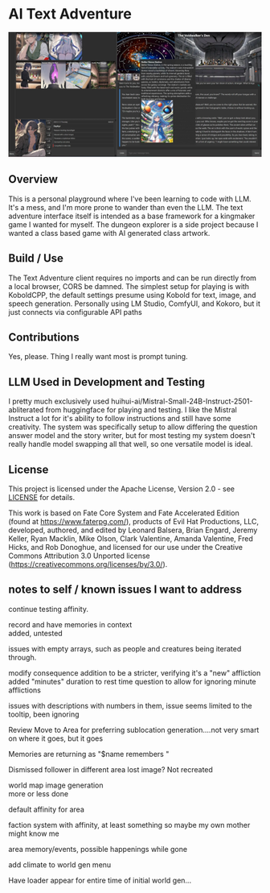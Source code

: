 # AI Text Adventure

![screenshot image of text adventure application](/build/readme-ss.webp)

## Overview

This is a personal playground where I've been learning to code with LLM. It's a mess, and I'm more prone to wander than even the LLM. The text adventure interface itself is intended as a base framework for a kingmaker game I wanted for myself. The dungeon explorer is a side project because I wanted a class based game with AI generated class artwork.  

## Build / Use

The Text Adventure client requires no imports and can be run directly from a local browser, CORS be damned. The simplest setup for playing is with KoboldCPP, the default settings presume using Kobold for text, image, and speech generation. Personally using LM Studio, ComfyUI, and Kokoro, but it just connects via configurable API paths

## Contributions

Yes, please. Thing I really want most is prompt tuning.  

## LLM Used in Development and Testing

I pretty much exclusively used huihui-ai/Mistral-Small-24B-Instruct-2501-abliterated from huggingface for playing and testing. I like the Mistral Instruct a lot for it's ability to follow instructions and still have some creativity. The system was specifically setup to allow differing the question answer model and the story writer, but for most testing my system doesn't really handle model swapping all that well, so one versatile model is ideal.  

## License

This project is licensed under the Apache License, Version 2.0 - see [LICENSE](LICENSE) for details.  

This work is based on Fate Core System and Fate Accelerated Edition (found at https://www.faterpg.com/), products of Evil Hat Productions, LLC, developed, authored, and edited by Leonard Balsera, Brian Engard, Jeremy Keller, Ryan Macklin, Mike Olson, Clark Valentine, Amanda Valentine, Fred Hicks, and Rob Donoghue, and licensed for our use under the Creative Commons Attribution 3.0 Unported license (https://creativecommons.org/licenses/by/3.0/).  

## notes to self / known issues I want to address

continue testing affinity.  

record and have memories in context  
    added, untested  

issues with empty arrays, such as people and creatures being iterated through.  

modify consequence addition to be a stricter, verifying it's a "new" affliction  
    added "minutes" duration to rest time question to allow for ignoring minute afflictions  

issues with descriptions with numbers in them, issue seems limited to the tooltip, been ignoring  

Review Move to Area for preferring sublocation generation....not very smart on where it goes, but it goes  

Memories are returning as "$name remembers <actual response>"  

Dismissed follower in different area lost image? Not recreated  

world map image generation  
    more or less done  

default affinity for area  

faction system with affinity, at least something so maybe my own mother might know me  

area memory/events, possible happenings while gone  

add climate to world gen menu  

Have loader appear for entire time of initial world gen...  
